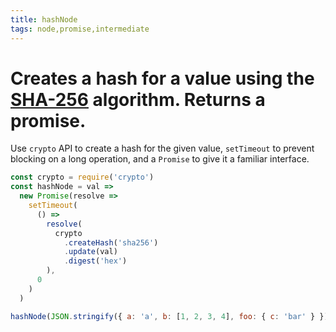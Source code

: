 ```yaml
---
title: hashNode
tags: node,promise,intermediate
---
```


# Creates a hash for a value using the [SHA-256](https://en.wikipedia.org/wiki/SHA-2) algorithm. Returns a promise.

Use `crypto` API to create a hash for the given value, `setTimeout` to prevent blocking on a long operation, and a `Promise` to give it a familiar interface.

```js
const crypto = require('crypto')
const hashNode = val =>
  new Promise(resolve =>
    setTimeout(
      () =>
        resolve(
          crypto
            .createHash('sha256')
            .update(val)
            .digest('hex')
        ),
      0
    )
  )
```

```js
hashNode(JSON.stringify({ a: 'a', b: [1, 2, 3, 4], foo: { c: 'bar' } })).then(console.log) // '04aa106279f5977f59f9067fa9712afc4aedc6f5862a8defc34552d8c7206393'
```
